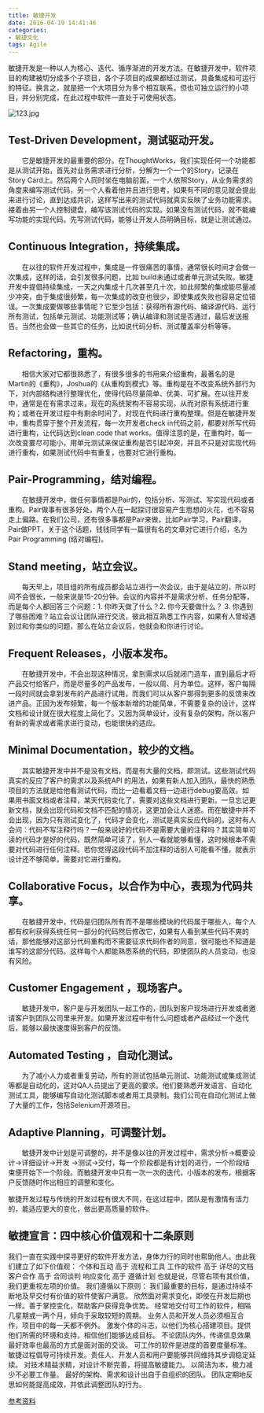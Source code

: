 ```yaml
---
title: 敏捷开发
date: 2016-04-19 14:41:46
categories:
- 敏捷文化
tags: Agile
---
```


敏捷开发是一种以人为核心、迭代、循序渐进的开发方法。在敏捷开发中，软件项目的构建被切分成多个子项目，各个子项目的成果都经过测试，具备集成和可运行的特征。换言之，就是把一个大项目分为多个相互联系，但也可独立运行的小项目，并分别完成，在此过程中软件一直处于可使用状态。
 <!-- more -->
![123.jpg](http://img.blog.csdn.net/20140328151407843?watermark/2/text/aHR0cDovL2Jsb2cuY3Nkbi5uZXQvbGl1Y2h1bm1pbmcwMzM=/font/5a6L5L2T/fontsize/400/fill/I0JBQkFCMA==/dissolve/70/gravity/SouthEast)
## Test-Driven Development，测试驱动开发。
　　它是敏捷开发的最重要的部分。在ThoughtWorks，我们实现任何一个功能都是从测试开始，首先对业务需求进行分析，分解为一个一个的Story，记录在Story Card上。然后两个人同时坐在电脑前面，一个人依照Story，从业务需求的角度来编写测试代码，另一个人看着他并且进行思考，如果有不同的意见就会提出来进行讨论，直到达成共识，这样写出来的测试代码就真实反映了业务功能需求。接着由另一个人控制键盘，编写该测试代码的实现。如果没有测试代码，就不能编写功能的实现代码。先写测试代码，能够让开发人员明确目标，就是让测试通过。
## Continuous Integration，持续集成。
　　在以往的软件开发过程中，集成是一件很痛苦的事情，通常很长时间才会做一次集成，这样的话，会引发很多问题，比如 build未通过或者单元测试失败。敏捷开发中提倡持续集成，一天之内集成十几次甚至几十次，如此频繁的集成能尽量减少冲突，由于集成很频繁，每一次集成的改变也很少，即使集成失败也容易定位错误。一次集成要做哪些事情呢？它至少包括：获得所有源代码、编译源代码、运行所有测试，包括单元测试、功能测试等；确认编译和测试是否通过，最后发送报告。当然也会做一些其它的任务，比如说代码分析、测试覆盖率分析等等。
## Refactoring，重构。
　　相信大家对它都很熟悉了，有很多很多的书用来介绍重构，最著名的是Martin的《重构》，Joshua的《从重构到模式》等。重构是在不改变系统外部行为下，对内部结构进行整理优化，使得代码尽量简单、优美、可扩展。在以往开发中，通常是在有需求过来，现在的系统架构不容易实现，从而对原有系统进行重构；或者在开发过程中有剩余时间了，对现在代码进行重构整理。但是在敏捷开发中，重构贯穿于整个开发流程，每一次开发者check in代码之前，都要对所写代码进行重构，让代码达到clean code that works。值得注意的是，在重构时，每一次改变要尽可能小，用单元测试来保证重构是否引起冲突，并且不只是对实现代码进行重构，如果测试代码中有重复，也要对它进行重构。
## Pair-Programming，结对编程。
　　在敏捷开发中，做任何事情都是Pair的，包括分析、写测试、写实现代码或者重构。Pair做事有很多好处，两个人在一起探讨很容易产生思想的火花，也不容易走上偏路。在我们公司，还有很多事都是Pair来做，比如Pair学习，Pair翻译，Pair做PPT，关于这个话题，钱钱同学有一篇很有名的文章对它进行介绍，名为Pair Programming (结对编程)。
## Stand meeting，站立会议。
　　每天早上，项目组的所有成员都会站立进行一次会议，由于是站立的，所以时间不会很长，一般来说是15-20分钟。会议的内容并不是需求分析、任务分配等，而是每个人都回答三个问题：1. 你昨天做了什么？2. 你今天要做什么？ 3. 你遇到了哪些困难？站立会议让团队进行交流，彼此相互熟悉工作内容，如果有人曾经遇到过和你类似的问题，那么在站立会议后，他就会和你进行讨论。
## Frequent Releases，小版本发布。
　　在敏捷开发中，不会出现这种情况，拿到需求以后就闭门造车，直到最后才将产品交付给客户，而是尽量多的产品发布，一般以周、月为单位。这样，客户每隔一段时间就会拿到发布的产品进行试用，而我们可以从客户那得到更多的反馈来改进产品。正因为发布频繁，每一个版本新增的功能简单，不需要复杂的设计，这样文档和设计就在很大程度上简化了。又因为简单设计，没有复杂的架构，所以客户有新的需求或者需求进行变动，也能很快的适应。
## Minimal Documentation，较少的文档。
　　其实敏捷开发中并不是没有文档，而是有大量的文档，即测试。这些测试代码真实的反应了客户的需求以及系统API 的用法，如果有新人加入团队，最快的熟悉项目的方法就是给他看测试代码，而比一边看着文档一边进行debug要高效。如果用书面文档或者注释，某天代码变化了，需要对这些文档进行更新。一旦忘记更新文档，就会出现代码和文档不匹配的情况，这更加会让人迷惑。而在敏捷中并不会出现，因为只有测试变化了，代码才会变化，测试是真实反应代码的。这时有人会问：代码不写注释行吗？一般来说好的代码不是需要大量的注释吗？其实简单可读的代码才是好的代码，既然简单可读了，别人一看就能够看懂，这时候根本不需要对代码进行任何注释。若你觉得这段代码不加注释的话别人可能看不懂，就表示设计还不够简单，需要对它进行重构。
## Collaborative Focus，以合作为中心，表现为代码共享。
　　在敏捷开发中，代码是归团队所有而不是哪些模块的代码属于哪些人，每个人都有权利获得系统任何一部分的代码然后修改它，如果有人看到某些代码不爽的话，那他能够对这部分代码重构而不需要征求代码作者的同意，很可能也不知道是谁写的这部分代码。这样每个人都能熟悉系统的代码，即使团队的人员变动，也没有风险。
## Customer Engagement ，现场客户。
　　敏捷开发中，客户是与开发团队一起工作的，团队到客户现场进行开发或者邀请客户到团队公司里来开发。如果开发过程中有什么问题或者产品经过一个迭代后，能够以最快速度得到客户的反馈。
## Automated Testing ，自动化测试。
　　为了减小人力或者重复劳动，所有的测试包括单元测试、功能测试或集成测试等都是自动化的，这对QA人员提出了更高的要求。他们要熟悉开发语言、自动化测试工具，能够编写自动化测试脚本或者用工具录制。我们公司在自动化测试上做了大量的工作，包括Selenium开源项目。
## Adaptive Planning，可调整计划。
　　敏捷开发中计划是可调整的，并不是像以往的开发过程中，需求分析->概要设计->详细设计->开发 ->测试->交付，每一个阶段都是有计划的进行，一个阶段结束便开始下一个阶段。而敏捷开发中只有一次一次的迭代，小版本的发布，根据客户反馈随时作出相应的调整和变化。
　　

   敏捷开发过程与传统的开发过程有很大不同，在这过程中，团队是有激情有活力的，能适应更大的变化，做出更高质量的软件。

## 敏捷宣言：四中核心价值观和十二条原则
我们一直在实践中探寻更好的软件开发方法，身体力行的同时也帮助他人。由此我们建立了如下价值观：
个体和互动 高于 流程和工具
工作的软件 高于 详尽的文档
客户合作 高于 合同谈判
响应变化 高于 遵循计划
也就是说，尽管右项有其价值，我们更重视左项的价值。
我们遵循以下原则：
我们最重要的目标，是通过持续不断地及早交付有价值的软件使客户满意。
欣然面对需求变化，即使在开发后期也一样。善于掌控变化，帮助客户获得竞争优势。
经常地交付可工作的软件，相隔几星期或一两个月，倾向于采取较短的周期。
业务人员和开发人员必须相互合作，项目中的每一天都不例外。
激发个体的斗志，以他们为核心搭建项目。提供他们所需的环境和支持，相信他们能够达成目标。
不论团队内外，传递信息效果最好效率也最高的方式是面对面的交谈。
可工作的软件是进度的首要度量标准。
敏捷过程倡导可持续开发。责任人、开发人员和用户要能够共同维持其步调稳定延续。
对技术精益求精，对设计不断完善，将提高敏捷能力。
以简洁为本，极力减少不必要工作量。
最好的架构、需求和设计出自于自组织的团队。
团队定期地反思如何能提高成效，并依此调整团队的行为。

[参考资料](http://blog.csdn.net/liuchunming033/article/details/22407569)
